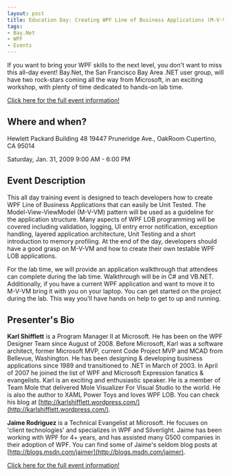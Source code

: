 ```yaml
---
layout: post
title: Education Day: Creating WPF Line of Business Applications (M-V-VM) Using C# and VB.NET
tags:
- Bay.Net
- WPF
- Events
---
```


If you want to bring your WPF skills to the next level, you don't want to miss this all-day event! Bay.Net, the San Francisco Bay Area .NET user group, will have two rock-stars coming all the way from Microsoft, in an exciting workshop, with plenty of time dedicated to hands-on lab time.

[Click here for the full event information!](http://acteva.com/booking.cfm?bevaID=174444)

<!--more-->

## Where and when? 

Hewlett Packard 
Building 48 
19447 Pruneridge Ave., OakRoom 
Cupertino, CA 95014 

Saturday, Jan. 31, 2009
9:00 AM  - 6:00 PM

## Event Description 

This all day training event is designed to teach developers how to create WPF Line of Business Applications that can easily be Unit Tested. The Model-View-ViewModel (M-V-VM) pattern will be used as a guideline for the application structure. Many aspects of WPF LOB programming will be covered including validation, logging, UI entry error notification, exception handling, layered application architecture, Unit Testing and a short introduction to memory profiling. At the end of the day, developers should have a good grasp on M-V-VM and how to create their own testable WPF LOB applications.  

For the lab time, we will provide an application walkthrough that attendees can complete during the lab time. Walkthrough will be in C# and VB.NET. Additionally, if you have a current WPF application and want to move it to M-V-VM bring it with you on your laptop. You can get started on the project during the lab. This way you'll have hands on help to get to up and running.  

## Presenter's Bio 

**Karl Shifflett** is a Program Manager II at Microsoft. He has been on the WPF Designer Team since August of 2008. Before Microsoft, Karl was a software architect, former Microsoft MVP, current Code Project MVP and MCAD from Bellevue, Washington. He has been designing & developing business applications since 1989 and transitioned to .NET in March of 2003. In April of 2007 he joined the list of WPF and Microsoft Expression fanatics & evangelists. Karl is an exciting and enthusiastic speaker. He is a member of Team Mole that delivered Mole Visualizer For Visual Studio to the world. He is also the author to XAML Power Toys and loves WPF LOB. You can check his blog at [http://karlshifflett.wordpress.com/](http://karlshifflett.wordpress.com/).  

**Jaime Rodriguez** is a Technical Evangelist at Microsoft. He focuses on 'client technologies' and specializes in WPF and Silverlight. Jaime has been working with WPF for 4+ years, and has assisted many G500 companies in their adoption of WPF. You can find some of Jaime's seldom blog posts at [http://blogs.msdn.com/jaimer](http://blogs.msdn.com/jaimer). 


[Click here for the full event information!](http://acteva.com/booking.cfm?bevaID=174444)
